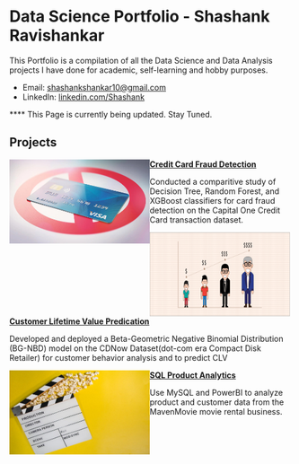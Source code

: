 # Data Science Portfolio - Shashank Ravishankar

This Portfolio is a compilation of all the Data Science and Data Analysis projects I have done for academic, self-learning and hobby purposes. 

   * Email: shashankshankar10@gmail.com
   * LinkedIn: [linkedin.com/Shashank](https://www.linkedin.com/in/shashank-ravishankarutd/)

**** This Page is currently being updated. Stay Tuned.

## Projects

<img align="left" width="250" height="150" src="https://github.com/Shashank1998-code/Portfolio/blob/main/Images/Creditcard.jpg"> **[Credit Card Fraud Detection](https://github.com/Shashank1998-code/Credit-Fraud-Detection-CapitalOneTransactions)**

Conducted a comparitive study of Decision Tree, Random Forest, and XGBoost classifiers for card fraud detection on the Capital One Credit Card transaction dataset.


<img align="left" width="250" height="150" src="https://github.com/Shashank1998-code/CLV/blob/main/clv.png"> **[Customer Lifetime Value Predication](https://github.com/Shashank1998-code/CLV)**

Developed and deployed a Beta-Geometric Negative Binomial Distribution (BG-NBD) model on the CDNow Dataset(dot-com era Compact Disk Retailer) for customer behavior analysis and to predict CLV

<img align="left" width="250" height="150" src="https://github.com/Shashank1998-code/Product-and-Customer-Analytics---SQL/blob/main/Movies.jpg"> **[SQL Product Analytics](https://github.com/Shashank1998-code/Product-and-Customer-Analytics---SQL)**

Use MySQL and PowerBI to analyze product and customer data from the MavenMovie movie rental business.


